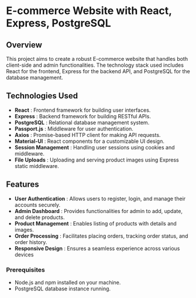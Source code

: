 # E-commerce Website with React, Express, PostgreSQL

## Overview

This project aims to create a robust E-commerce website that handles both client-side and admin functionalities. The technology stack used includes React for the frontend, Express for the backend API, and PostgreSQL for the database management.

## Technologies Used

* **React** : Frontend framework for building user interfaces.
* **Express** : Backend framework for building RESTful APIs.
* **PostgreSQL** : Relational database management system.
* **Passport.js** : Middleware for user authentication.
* **Axios** : Promise-based HTTP client for making API requests.
* **Material-UI** : React components for a customizable UI design.
* **Session Management** : Handling user sessions using cookies and middleware.
* **File Uploads** : Uploading and serving product images using Express static middleware.

## Features

* **User Authentication** : Allows users to register, login, and manage their accounts securely.
* **Admin Dashboard** : Provides functionalities for admin to add, update, and delete products.
* **Product Management** : Enables listing of products with details and images.
* **Order Processing** : Facilitates placing orders, tracking order status, and order history.
* **Responsive Design** : Ensures a seamless experience across various devices

### Prerequisites

* Node.js and npm installed on your machine.
* PostgreSQL database instance running.

